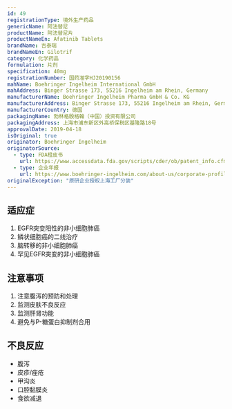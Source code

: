 ```yaml
---
id: 49
registrationType: 境外生产药品
genericName: 阿法替尼
productName: 阿法替尼片
productNameEn: Afatinib Tablets
brandName: 吉泰瑞
brandNameEn: Gilotrif
category: 化学药品
formulation: 片剂
specification: 40mg
registrationNumber: 国药准字HJ20190156
mahName: Boehringer Ingelheim International GmbH
mahAddress: Binger Strasse 173, 55216 Ingelheim am Rhein, Germany
manufacturerName: Boehringer Ingelheim Pharma GmbH & Co. KG
manufacturerAddress: Binger Strasse 173, 55216 Ingelheim am Rhein, Germany
manufacturerCountry: 德国
packagingName: 勃林格殷格翰（中国）投资有限公司
packagingAddress: 上海市浦东新区外高桥保税区基隆路18号
approvalDate: 2019-04-18
isOriginal: true
originator: Boehringer Ingelheim
originatorSource:
  - type: FDA橙皮书
    url: https://www.accessdata.fda.gov/scripts/cder/ob/patent_info.cfm?Product_No=001&Appl_No=201292
  - type: 企业年报
    url: https://www.boehringer-ingelheim.com/about-us/corporate-profile
originalException: "原研企业授权上海工厂分装"
---
```


## 适应症

1. EGFR突变阳性的非小细胞肺癌
2. 鳞状细胞癌的二线治疗
3. 脑转移的非小细胞肺癌
4. 罕见EGFR突变的非小细胞肺癌

## 注意事项

1. 注意腹泻的预防和处理
2. 监测皮肤不良反应
3. 监测肝肾功能
4. 避免与P-糖蛋白抑制剂合用

## 不良反应

- 腹泻
- 皮疹/痤疮
- 甲沟炎
- 口腔黏膜炎
- 食欲减退 